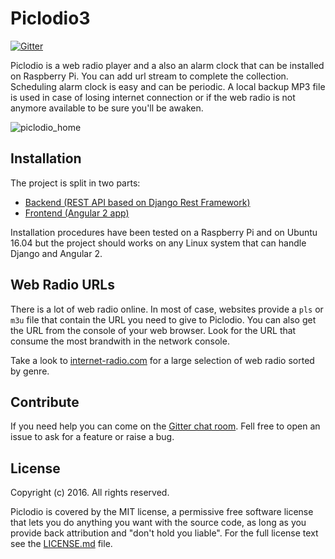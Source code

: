 # Piclodio3
[![Gitter](https://badges.gitter.im/gitterHQ/gitter.svg)](https://gitter.im/piclodio/Lobby)

Piclodio is a web radio player and a also an alarm clock that can be installed on Raspberry Pi.
You can add url stream to complete the collection. Scheduling alarm clock is easy and can be periodic.
A local backup MP3 file is used in case of losing internet connection or if the web radio is not anymore available to be sure you'll be awaken.

![piclodio_home](https://github.com/Sispheor/piclodio3/blob/dev/images/picliodio_presentation.png)

## Installation

The project is split in two parts:
- [Backend (REST API based on Django Rest Framework)](back/README.md)
- [Frontend (Angular 2 app)](front/README.md)

Installation procedures have been tested on a Raspberry Pi and on Ubuntu 16.04 but the project should works on any Linux system that can handle Django and Angular 2.

## Web Radio URLs

There is a lot of web radio online. In most of case, websites provide a `pls` or `m3u` file that contain the URL you need to give to Piclodio.
You can also get the URL from the console of your web browser. Look for the URL that consume the most brandwith in the network console.

Take a look to [internet-radio.com](https://www.internet-radio.com/) for a large selection of web radio sorted by genre.

## Contribute

If you need help you can come on the [Gitter chat room](https://gitter.im/piclodio/Lobby).
Fell free to open an issue to ask for a feature or raise a bug.

## License

Copyright (c) 2016. All rights reserved.

Piclodio is covered by the MIT license, a permissive free software license that lets you do anything you want with the source code, as long as you provide back attribution and "don't hold you liable". For the full license text see the [LICENSE.md](LICENSE.md) file.
